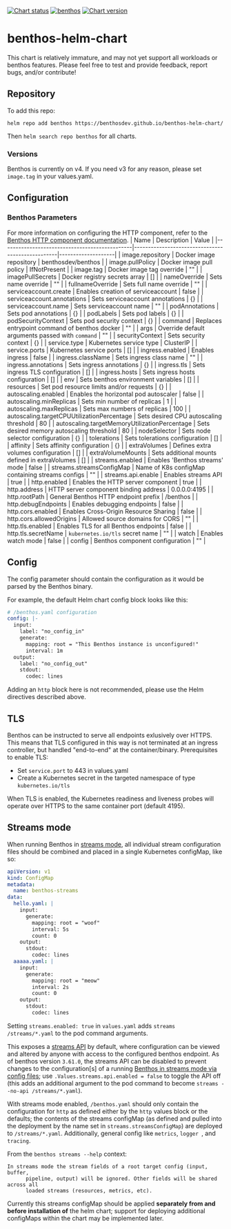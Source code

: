 [![Chart status](https://img.shields.io/badge/Chart%20status-WIP-yellow)](https://github.com/benthosdev/benthos-helm-chart)
[![benthos](https://img.shields.io/badge/benthos-v4.11.0-green)](https://github.com/Jeffail/benthos/releases/tag/v4.11.0)
[![Chart version](https://img.shields.io/badge/Chart%20version-v0.7.2-green)](https://github.com/benthosdev/benthos-helm-chart/releases/tag/0.7.2)

# benthos-helm-chart

This chart is relatively immature, and may not yet support all workloads or benthos features.  Please feel free to test and provide feedback, report bugs, and/or contribute!

## Repository

To add this repo:
```
helm repo add benthos https://benthosdev.github.io/benthos-helm-chart/
```
Then `helm search repo benthos` for all charts.

### Versions
Benthos is currently on v4.  If you need v3 for any reason, please set `image.tag` in your values.yaml.

## Configuration

### Benthos Parameters

For more information on configuring the HTTP component, refer to the [Benthos HTTP component documentation](https://www.benthos.dev/docs/components/http/about).
| Name                                          | Description                                      | Value              |
|-----------------------------------------------|--------------------------------------------------|--------------------|
| image.repository                              | Docker image repository                          | benthosdev/benthos |
| image.pullPolicy                              | Docker image pull policy                         | IfNotPresent       |
| image.tag                                     | Docker image tag override                        | ""                 |
| imagePullSecrets                              | Docker registry secrets array                    | []                 |
| nameOverride                                  | Sets name override                               | ""                 |
| fullnameOverride                              | Sets full name override                          | ""                 |
| serviceaccount.create                         | Enables creation of serviceaccount               | false              |
| serviceaccount.annotations                    | Sets serviceaccount annotations                  | {}                 |
| serviceaccount.name                           | Sets serviceaccount name                         | ""                 |
| podAnnotations                                | Sets pod annotations                             | {}                 |
| podLabels                                     | Sets pod labels                                  | {}                 |
| podSecurityContext                            | Sets pod security context                        | {}                 |
| command                                       | Replaces entrypoint command of benthos docker     | ""                 |
| args                                          | Override default arguments passed with `command` | ""                 |
| securityContext                               | Sets security context                            | {}                 |
| service.type                                  | Kubernetes service type                          | ClusterIP          |
| service.ports                                 | Kubernetes service ports                         | []                 |
| ingress.enabled                               | Enables ingress                                  | false              |
| ingress.className                             | Sets ingress class name                          | ""                 |
| ingress.annotations                           | Sets ingress annotations                         | {}                 |
| ingress.tls                                   | Sets ingress TLS configuration                   | []                 |
| ingress.hosts                                 | Sets ingress hosts configuration                 | []                 |
| env                                           | Sets benthos environment variables               | []                 |
| resources                                     | Set pod resource limits and/or requests          | {}                 |
| autoscaling.enabled                           | Enables the horizontal pod autoscaler            | false              |
| autoscaling.minReplicas                       | Sets min number of replicas                      | 1                  |
| autoscaling.maxReplicas                       | Sets max numbers of replicas                     | 100                |
| autoscaling.targetCPUUtilizationPercentage    | Sets desired CPU autoscaling threshold           | 80                 |
| autoscaling.targetMemoryUtilizationPercentage | Sets desired memory autoscaling threshold        | 80                 |
| nodeSelector                                  | Sets node selector configuration                 | {}                 |
| tolerations                                   | Sets tolerations configuration                   | []                 |
| affinity                                      | Sets affinity configuration                      | {}                 |
| extraVolumes                                  | Defines extra volumes configuration              | []                 |
| extraVolumeMounts                             | Sets additional mounts defined in extraVolumes   | []                 |
| streams.enabled                               | Enables 'Benthos streams' mode                   | false              |
| streams.streamsConfigMap                      | Name of K8s configMap containing streams configs | ""                 |
| streams.api.enable                            | Enables streams API                              | true               |
| http.enabled                                  | Enables the HTTP server component                | true               |
| http.address                                  | HTTP server component binding address            | 0.0.0.0:4195       |
| http.rootPath                                 | General Benthos HTTP endpoint prefix             | /benthos           |
| http.debugEndpoints                           | Enables debugging endpoints                      | false              |
| http.cors.enabled                             | Enables Cross-Origin Resource Sharing            | false              |
| http.cors.allowedOrigins                      | Allowed source domains for CORS                  | ""                 |
| http.tls.enabled                              | Enables TLS for all Benthos endpoints            | false              |
| http.tls.secretName                           | `kubernetes.io/tls` secret name                  | ""                 |
| watch                                         | Enables watch mode                               | false              |
| config                                        | Benthos component configuration                  | ""                 |

## Config

The config parameter should contain the configuration as it would be parsed by the Benthos binary.

For example, the default Helm chart config block looks like this:

```yaml
# /benthos.yaml configuration
config: |-
  input:
    label: "no_config_in"
    generate:
      mapping: root = "This Benthos instance is unconfigured!"
      interval: 1m
  output:
    label: "no_config_out"
    stdout:
      codec: lines
```

Adding an `http` block here is not recommended, please use the Helm directives described above.

## TLS

Benthos can be instructed to serve all endpoints exlusively over HTTPS.  This means that TLS configured in this way is not terminated at an ingress controller, but handled "end-to-end" at the container/binary. Prerequisites to enable TLS:
- Set `service.port` to 443 in values.yaml
- Create a Kubernetes secret in the targeted namespace of type `kubernetes.io/tls`

When TLS is enabled, the Kubernetes readiness and liveness probes will operate over HTTPS to the same container port (default 4195).

## Streams mode

When running Benthos in [streams mode](https://www.benthos.dev/docs/guides/streams_mode/about), all individual stream configuration files should be combined and placed in a single Kubernetes configMap, like so:

```yaml
apiVersion: v1
kind: ConfigMap
metadata:
  name: benthos-streams
data:
  hello.yaml: |
    input:
      generate:
        mapping: root = "woof"
        interval: 5s
        count: 0
    output:
      stdout:
        codec: lines
  aaaaa.yaml: |
    input:
      generate:
        mapping: root = "meow"
        interval: 2s
        count: 0
    output:
      stdout:
        codec: lines
```
Setting `streams.enabled: true` in `values.yaml` adds `streams /streams/*.yaml` to the pod command arguments.  

This exposes a [streams API](https://www.benthos.dev/docs/guides/streams_mode/streams_api) by default, where configuration can be viewed and altered by anyone with access to the configured benthos endpoint.  As of benthos version `3.61.0`, the streams API can be disabled to prevent changes to the configuration[s] of a running [Benthos in streams mode via config files](https://www.benthos.dev/docs/guides/streams_mode/using_config_files); use `.Values.streams.api.enabled = false` to toggle the API off (this adds an additional argument to the pod command to become `streams --no-api /streams/*.yaml`).

With streams mode enabled, `/benthos.yaml` should only contain the configuration for `http` as defined either by the `http` values block or the defaults; the contents of the streams configMap (as defined and pulled into the deployment by the name set in `streams.streamsConfigMap`) are deployed to `/streams/*.yaml`. Additionally, general config like `metrics`, `logger `, and `tracing`.

From the `benthos streams --help` context:

```
In streams mode the stream fields of a root target config (input, buffer,
      pipeline, output) will be ignored. Other fields will be shared across all
      loaded streams (resources, metrics, etc).
```

Currently this streams configMap should be applied **separately from and before installation of** the helm chart; support for deploying additional configMaps within the chart may be implemented later.

